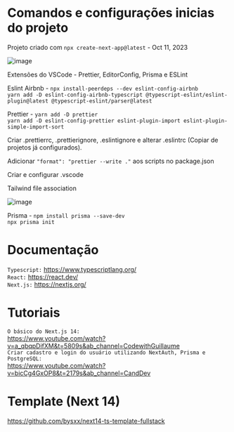 <h1>Comandos e configurações inicias do projeto</h1>

Projeto criado com `npx create-next-app@latest` - Oct 11, 2023

![image](https://github.com/DaviJat/life/assets/91758001/65248dc5-8b44-4ef3-8bdb-cd249a661d75)

Extensões do VSCode - Prettier, EditorConfig, Prisma e ESLint

Eslint Airbnb - `npx install-peerdeps --dev eslint-config-airbnb` <br/> 
`yarn add -D eslint-config-airbnb-typescript @typescript-eslint/eslint-plugin@latest @typescript-eslint/parser@latest`

Prettier - `yarn add -D prettier` <br/>
`yarn add -D eslint-config-prettier eslint-plugin-import eslint-plugin-simple-import-sort`

Criar .prettierrc, .prettierignore, .eslintignore e alterar .eslintrc (Copiar de projetos já configurados).

Adicionar `"format": "prettier --write ."` aos scripts no package.json

Criar e configurar .vscode

Tailwind file association

![image](https://user-images.githubusercontent.com/91758001/236224343-28320bd6-21e3-4325-ba0e-a388a63e8f4d.png) <br>

Prisma - `npm install prisma --save-dev` <br>
`npx prisma init`

<h1>Documentação</h1>

`Typescript:` https://www.typescriptlang.org/ <br>
`React:` https://react.dev/ <br>
`Next.js:` https://nextjs.org/ <br>

<h1>Tutoriais</h1>

`O básico do Next.js 14:` <br>
<a>https://www.youtube.com/watch?v=a_qbqpDifXM&t=5809s&ab_channel=CodewithGuillaume</a> <br>
`Criar cadastro e login do usuário utilizando NextAuth, Prisma e PostgreSQL:` <br>
<a>https://www.youtube.com/watch?v=bicCg4GxOP8&t=2179s&ab_channel=CandDev</a>

<h1>Template (Next 14)</h1>

https://github.com/bysxx/next14-ts-template-fullstack

